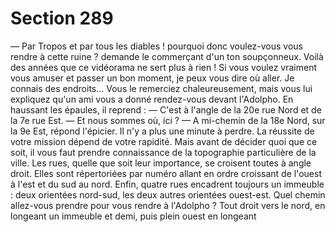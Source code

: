 # Section 289

— Par Tropos et par tous les diables ! pourquoi donc voulez-vous 
vous rendre à cette ruine ? demande le commerçant d'un ton 
soupçonneux. Voilà des années que ce vidéorama ne sert plus à 
rien ! Si vous voulez vraiment vous amuser et passer un bon 
moment, je peux vous dire où aller. Je connais des endroits... 
Vous le remerciez chaleureusement, mais vous lui expliquez 
qu'un ami vous a donné rendez-vous devant l'Adolpho. En 
haussant les épaules, il reprend : 
— C'est à l'angle de la 20e rue Nord et de la 7e rue Est. 
— Et nous sommes où, ici ? 
— A mi-chemin de la 18e Nord, sur la 9e Est, répond l'épicier. 
Il n'y a plus une minute à perdre. La réussite de votre mission 
dépend de votre rapidité. Mais avant de décider quoi que ce soit, 
il vous faut prendre connaissance de la topographie particulière 
de la ville. Les rues, quelle que soit leur importance, se croisent 
toutes à angle droit. Elles sont répertoriées par numéro allant en 
ordre croissant de l'ouest à l'est et du sud au nord. Enfin, quatre 
rues encadrent toujours un immeuble : deux orientées nord-sud, 
les deux autres orientées ouest-est. Quel chemin allez-vous 
prendre pour vous rendre à l'Adolpho ? Tout droit vers le nord, 
en longeant un immeuble et demi, puis plein ouest en longeant